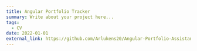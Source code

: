 ```yaml
---
title: Angular Portfolio Tracker
summary: Write about your project here...
tags:
  - CV
date: 2022-01-01
external_link: https://github.com/Arlukens20/Angular-Portfolio-Assistant
---
```

